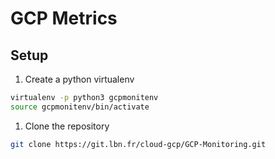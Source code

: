 # GCP Metrics

## Setup

1. Create a python virtualenv

```bash
virtualenv -p python3 gcpmonitenv
source gcpmonitenv/bin/activate
```

1. Clone the repository

```bash
git clone https://git.lbn.fr/cloud-gcp/GCP-Monitoring.git
```





